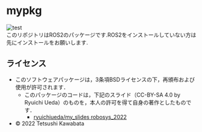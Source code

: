 # mypkg
![test](https://github.com/TetsushiKawabata/mypkg/actions/workflows/test.yml/badge.svg)  
このリポジトリはROS2のパッケージです.ROS2をインストールしていない方は先にインストールをお願いします.  

## ライセンス
* このソフトウェアパッケージは，3条項BSDライセンスの下，再頒布および使用が許可されます．
  * このパッケージのコードは，下記のスライド（CC-BY-SA 4.0 by Ryuichi Ueda）のものを，本人の許可を得て自身の著作としたものです．
      * [ryuichiueda/my_slides robosys_2022](https://github.com/ryuichiueda/my_slides/tree/master/robosys_2022)
* © 2022 Tetsushi Kawabata